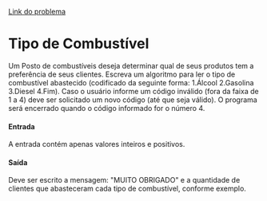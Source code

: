 [Link do problema](https://www.beecrowd.com.br/judge/problems/view/1134)
# Tipo de Combustível
Um Posto de combustíveis deseja determinar qual de seus produtos tem a preferência de seus clientes. Escreva um algoritmo para ler o tipo de combustível abastecido (codificado da seguinte forma: 1.Álcool 2.Gasolina 3.Diesel 4.Fim). Caso o usuário informe um código inválido (fora da faixa de 1 a 4) deve ser solicitado um novo código (até que seja válido). O programa será encerrado quando o código informado for o número 4.

#### Entrada
A entrada contém apenas valores inteiros e positivos.

#### Saída
Deve ser escrito a mensagem: "MUITO OBRIGADO" e a quantidade de clientes que abasteceram cada tipo de combustível, conforme exemplo.